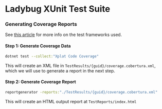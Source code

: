 # Ladybug XUnit Test Suite

### Generating Coverage Reports

See [this article](https://docs.microsoft.com/en-us/dotnet/core/testing/unit-testing-code-coverage) for more info on the test frameworks used.

#### Step 1: Generate Coverage Data
```bash
dotnet test --collect:"Xplat Code Coverage"
```
This will create an XML file in `TestResults/{guid}/coverage.cobertura.xml`, which we will use to generate a report in the next step.

#### Step 2: Generate Coverage Report
```bash
reportgenerator -reports:"./TestResults/{guid}/coverage.cobertura.xml" -targetdir:"TestReports" -reporttypes:Html
```
This will create an HTML output report at `TestReports/index.html`